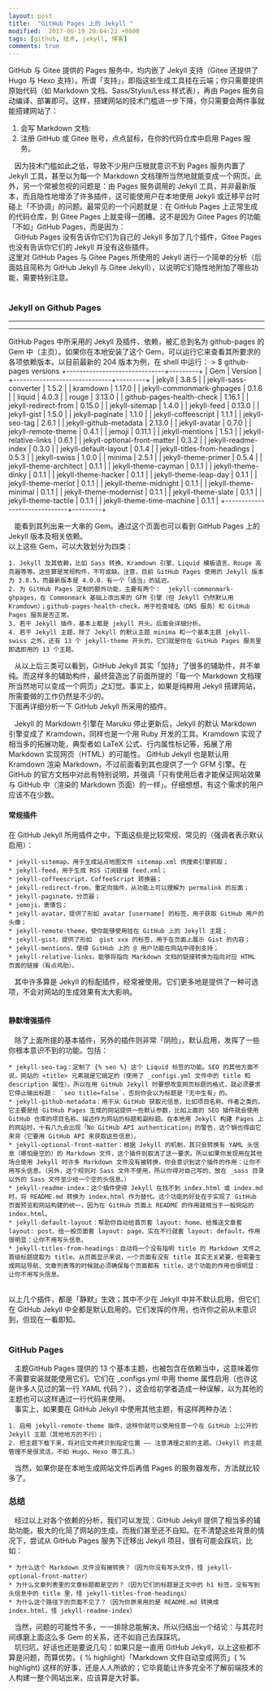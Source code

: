 ```yaml
---
layout: post
title:  "GitHub Pages 上的 Jekyll "
modified:  2017-06-19 20:04:22 +0800
tags: [github, 技术, jekyll, 博客]
comments: true
---
```



GitHub 与 Gitee 提供的 Pages 服务中，均内嵌了 Jekyll 支持（Gitee 还提供了 Hugo 与 Hexo 支持）。所谓「支持」，即指这些生成工具挂在云端；你只需要提供原始代码（如 Markdown 文档、Sass/Stylus/Less 样式表），再由 Pages 服务自动编译、部署即可。这样，搭建网站的技术门槛进一步下降，你只需要会两件事就能搭建网站了：   
  
1. 会写 Markdown 文档:
2. 注册 GitHub 或 Gitee 账号，点点鼠标，在你的代码仓库中启用 Pages 服务。  


&nbsp;&nbsp; 因为技术门槛如此之低，导致不少用户压根就意识不到 Pages 服务内置了 Jekyll 工具，甚至以为每一个 Markdown 文档理所当然地就能变成一个网页。此外，另一个常被忽视的问题是：由 Pages 服务调用的 Jekyll 工具，并非最新版本，而且隐性地增添了许多插件，这可能使用户在本地使用 Jekyll 或迁移平台时碰上「不协调」的问题。最常见的一个问题就是：在 GitHub Pages 上正常生成的代码仓库，到 Gitee Pages 上就变得一团糟。这不是因为 Gitee Pages 的功能「不如」GitHub Pages，而是因为：  
&nbsp;&nbsp; GitHub Pages 没有告诉你它们为自己的 Jekyll 多加了几个插件，Gitee Pages 也没有告诉你它们的 Jekyll 并没有这些插件。  
这里对 GitHub Pages 与 Gitee Pages 所使用的 Jekyll 进行一个简单的分析（后面姑且简称为 GitHub Jekyll 与 Gitee Jekyll），以说明它们隐性地附加了哪些功能，需要特别注意。  
<br>

<!--more-->

### <b>Jekyll on Github Pages</b>
----

<hr>
GitHub Pages 中所采用的 Jekyll 及插件、依赖，被汇总到名为 github-pages 的 Gem 中（主页）。如果你在本地安装了这个 Gem，可以运行它来查看其所要求的各项依赖版本。以目前最新的 204 版本为例，在 shell 中运行：  
>   
$ github-pages versions  
+------------------------------+---------+  
| Gem | Version |  
+------------------------------+---------+  
| jekyll | 3.8.5 |  
| jekyll-sass-converter | 1.5.2 |  
| kramdown | 1.17.0 |  
| jekyll-commonmark-ghpages | 0.1.6 |  
| liquid | 4.0.3 |  
| rouge | 3.13.0 |  
| github-pages-health-check | 1.16.1 |  
| jekyll-redirect-from | 0.15.0 |  
| jekyll-sitemap | 1.4.0 |  
| jekyll-feed | 0.13.0 |  
| jekyll-gist | 1.5.0 |  
| jekyll-paginate | 1.1.0 |  
| jekyll-coffeescript | 1.1.1 |  
| jekyll-seo-tag | 2.6.1 |  
| jekyll-github-metadata | 2.13.0 |  
| jekyll-avatar | 0.7.0 |  
| jekyll-remote-theme | 0.4.1 |  
| jemoji | 0.11.1 |  
| jekyll-mentions | 1.5.1 |  
| jekyll-relative-links | 0.6.1 |  
| jekyll-optional-front-matter | 0.3.2 |  
| jekyll-readme-index | 0.3.0 |  
| jekyll-default-layout | 0.1.4 |  
| jekyll-titles-from-headings | 0.5.3 |  
| jekyll-swiss | 1.0.0 |  
| minima | 2.5.1 |  
| jekyll-theme-primer | 0.5.4 |  
| jekyll-theme-architect | 0.1.1 |  
| jekyll-theme-cayman | 0.1.1 |  
| jekyll-theme-dinky | 0.1.1 |  
| jekyll-theme-hacker | 0.1.1 |  
| jekyll-theme-leap-day | 0.1.1 |  
| jekyll-theme-merlot | 0.1.1 |  
| jekyll-theme-midnight | 0.1.1 |  
| jekyll-theme-minimal | 0.1.1 |  
| jekyll-theme-modernist | 0.1.1 |  
| jekyll-theme-slate | 0.1.1 |  
| jekyll-theme-tactile | 0.1.1 |  
| jekyll-theme-time-machine | 0.1.1 |  
+------------------------------+---------+  

<br/>

&nbsp;&nbsp; 能看到其列出来一大串的 Gem。通过这个页面也可以看到 GitHub Pages 上的 Jekyll 版本及相关依赖。  
以上这些 Gem，可以大致划分为四类：  

	1. Jekyll 及其依赖，比如 Sass 转换、Kramdown 引擎、Liquid 模板语言、Rouge 高亮器等等。这些算是常规构件，不可或缺。注意，目前 GitHub Pages 使用的 Jekyll 版本为 3.8.5，而最新版本是 4.0.0，有一个「适当」的延迟。  
	2. 为 GitHub Pages 定制的额外功能，主要有两个：  jekyll-commonmark-ghpages，在 Commonmark 基础上改出来的 GFM 引擎（但 Jekyll 仍然默认用 Kramdown）；github-pages-health-check，用于检查域名（DNS 服务）和 GitHub Pages 服务是否正常。  
	3. 若干 Jekyll 插件，基本上都是 jekyll 开头。后面会详细分析。  
	4. 若干 Jekyll 主题，除了 Jekyll 的默认主题 minima 和一个基本主题 jekyll-swiss 之外，还有 13 个 jekyll-theme 开头的，它们就是你在 GitHub Pages 服务里即选即用的 13 个主题。  


&nbsp;&nbsp; 从以上后三类可以看到，GitHub Jekyll 其实「加持」了很多的辅助件，并不单纯。而这样多的辅助构件，最终营造出了前面所提的「每一个 Markdown 文档理所当然地可以变成一个网页」之幻觉。事实上，如果是纯粹用 Jekyll 搭建网站，所需要做的工作仍然是不少的。  
下面再详细分析一下 GitHub Jekyll 所采用的插件。

&nbsp;&nbsp; Jekyll 的 Markdown 引擎在 Maruku 停止更新后，Jekyll 的默认 Markdown 引擎变成了 Kramdown，同样也是一个用 Ruby 开发的工具。Kramdown 实现了相当多的拓展功能，典型者如 LaTeX 公式、行内属性标记等，拓展了用 Markdown 实现网页（HTML）的可能性。
GitHub Jekyll 也是默认用 Kramdown 渲染 Markdown，不过前面看到其也提供了一个 GFM 引擎。在 GitHub 的官方文档中对此有特别说明，并强调「只有使用后者才能保证网站效果与 GitHub 中（渲染的 Markdown 页面）的一样」。仔细想想，有这个需求的用户应该不在少数。  

#### 常规插件

在 GitHub Jekyll 所用插件之中，下面这些是比较常规、常见的（强调者表示默认启用）：   

	* jekyll-sitemap，用于生成站点地图文件 sitemap.xml 供搜索引擎抓取；  
	* jekyll-feed，用于生成 RSS 订阅链接 feed.xml；  
	* jekyll-coffeescript，CoffeeScript 转换器；  
	* jekyll-redirect-from，重定向插件，从功能上可以理解为 permalink 的反面；  
	* jekyll-paginate，分页器；  
	* jemoji，表情包；  
	* jekyll-avatar，提供了形如 avatar [username] 的标签，用于获取 GitHub 用户的头像；  
	* jekyll-remote-theme，使你能够使用挂在 GitHub 上的 Jekyll 主题；  
	* jekyll-gist，提供了形如  gist xxx 的标签，用于在页面上展示 Gist 的内容；  
	* jekyll-mentions，使得 GitHub 上的 @ 用户功能在网站中得到支持；  
	* jekyll-relative-links，能够将指向 Markdown 文档的链接转换为指向对应 HTML 页面的链接（有点鸡肋）。  


&nbsp;&nbsp; 其中许多算是 Jekyll 的标配插件，经常被使用。它们更多地是提供了一种可选项，不会对网站的生成效果有太大影响。  
<br>
#### 静默增强插件

&nbsp;&nbsp; 除了上面所提的基本插件，另外的插件则非常「阴险」，默认启用，发挥了一些你根本意识不到的功能。包括：   

	* jekyll-seo-tag：定制了 {% seo %} 这个 Liquid 标签的功能。SEO 的其他方面不说，网站的 <title> 元素就是它搞定的（使用了 _configs.yml 文件中的 title 和 description 属性）。所以在用 GitHub Jekyll 时要想改变网页标题的格式，就必须要求它停止输出标题： `seo title=false`，否则你会以为标题是「无中生有」的。  
	* jekyll-github-metadata：用于从 GitHub 获取元信息，比如项目名称、作者之类的。它主要是给 GitHub Pages 生成的网站提供一些默认参数，比如上面的 SEO 插件就会使用 GitHub 仓库的项目名称、描述作为网站的标题和副标题。在本地用 Jekyll 构建 Pages 上的网站时，十有八九会出现「No GitHub API authentication」的警告，这个锅也得由它来背（它要用 GitHub API 来获取这些信息）。  
	* jekyll-optional-front-matter：根据 Jekyll 的机制，其只会转换有 YAML 头信息（哪怕是空的）的 Markdown 文件，这个插件则取消了这一要求。所以如果你发现用在其他场合使用 Jekyll 时许多 Markdown 文件没有被转换，你会意识到这个插件的作用：让你不用写头信息。（另外，这个规则对 Sass 文件不使用，所以你得对自己写的、放在 _sass 目录以外的 Sass 文件至少给一个空的头信息。）  
	* jekyll-readme-index：这个插件使得 Jekyll 在找不到 index.html 或 index.md 时，将 README.md 转换为 index.html 作为替代。这个功能的好处在于实现了 GitHub 页面预览和网站构建的统一，因为在 GitHub 页面上 README 的作用就相当于一般网站的 index.html。  
	* jekyll-default-layout：帮助你自动给首页套 layout: home、给推送文章套 layout: post、给一般页面套 layout: page、实在不行就套 layout: default。作用很明显：让你不用写头信息。  
	* jekyll-titles-from-headings：自动将一个没有指明 title 的 Markdown 文件之首级标题提取为 title。从页面显示来说，一个页面有没有 title 其实无关紧要，但需要生成网站导航、文章列表等的时候就必须确保每个页面都有 title。这个功能的作用也很明显：让你不用写头信息。  

<br>
以上几个插件，都是「静默」生效；其中不少在 Jekyll 中并不默认启用，但它们在 GitHub Jekyll 中全都是默认启用的。它们发挥的作用，也许你之前从未意识到，但现在一看即知。
<br><br>

### <b>GitHub Pages  </b>

&nbsp;&nbsp; 主题GitHub Pages 提供的 13 个基本主题，也被包含在依赖当中，这意味着你不需要安装就能使用它们。它们在 _configs.yml 中用 theme 属性启用（也许这是许多人见过的第一行 YAML 代码？），这会给初学者造成一种误解，以为其他的主题也可以这样通过一行代码来使用。  
&nbsp;&nbsp; 事实上，如果要在 GitHub Jekyll 中使用其他主题，有这样两种办法：  

	1. 启用 jekyll-remote-theme 插件，这样你就可以使用任意一个在 GitHub 上公开的 Jekyll 主题（其他地方的不行）；
	2. 把主题下载下来，将对应文件拷贝到指定位置 —— 注意清理之前的主题。（Jekyll 的主题管理不是很灵活，不如 Hugo、Hexo 等工具。）


&nbsp;&nbsp; 当然，如果你是在本地生成网站文件后再借 Pages 的服务器发布，方法就比较多了。

### 总结

&nbsp;&nbsp; 经过以上对各个依赖的分析，我们可以发现：GitHub Jekyll 提供了相当多的辅助功能，极大的化简了网站的生成，而我们甚至还不自知。在不清楚这些背景的情况下，尝试从 GitHub Pages 服务下迁移出 Jekyll 项目，很有可能会踩坑，比如：   

	* 为什么这个 Markdown 文件没有被转换？（因为你没有写头文件，怪 jekyll-optional-front-matter）
	* 为什么文章列表里的文章标题都是空的？（因为它们的标题是正文中的 h1 标签，没有写到头信息中的 title 里，怪 jekyll-titles-from-headings）
	* 为什么这个路径下的页面不见了？（因为你原来用的是 README.md 转换成 index.html，怪 jekyll-readme-index）


&nbsp;&nbsp; 当然，问题的可能性不多，一一排除总能解决。所以归结出一个结论：与其花时间琢磨上面这么多 Gem 的关系，还不如自己去踩踩坑。  
&nbsp;&nbsp; 坑归坑，好话也还是要说几句：如果只是一直用 GitHub Jekyll，以上这些都不算是问题，而算优势。{ % highlight}「Markdown 文件自动变成网页」{ % highlight} 这样的好事，还是人人所欲的；它毕竟能让许多完全不了解前端技术的人构建一整个网站出来，应该算是大好事。
<br>